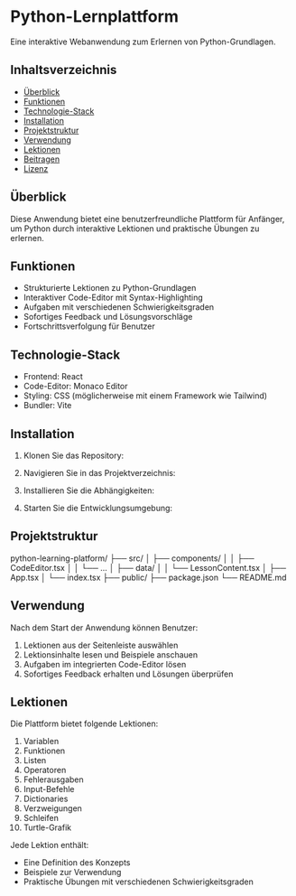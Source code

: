 # Python-Lernplattform

Eine interaktive Webanwendung zum Erlernen von Python-Grundlagen.

## Inhaltsverzeichnis

- [Überblick](#überblick)
- [Funktionen](#funktionen)
- [Technologie-Stack](#technologie-stack)
- [Installation](#installation)
- [Projektstruktur](#projektstruktur)
- [Verwendung](#verwendung)
- [Lektionen](#lektionen)
- [Beitragen](#beitragen)
- [Lizenz](#lizenz)

## Überblick

Diese Anwendung bietet eine benutzerfreundliche Plattform für Anfänger, um Python durch interaktive Lektionen und praktische Übungen zu erlernen.

## Funktionen

- Strukturierte Lektionen zu Python-Grundlagen
- Interaktiver Code-Editor mit Syntax-Highlighting
- Aufgaben mit verschiedenen Schwierigkeitsgraden
- Sofortiges Feedback und Lösungsvorschläge
- Fortschrittsverfolgung für Benutzer

## Technologie-Stack

- Frontend: React
- Code-Editor: Monaco Editor
- Styling: CSS (möglicherweise mit einem Framework wie Tailwind)
- Bundler: Vite

## Installation

1. Klonen Sie das Repository:

2. Navigieren Sie in das Projektverzeichnis:

3. Installieren Sie die Abhängigkeiten:

4. Starten Sie die Entwicklungsumgebung:


## Projektstruktur

python-learning-platform/
├── src/
│ ├── components/
│ │ ├── CodeEditor.tsx
│ │ └── ...
│ ├── data/
│ │ └── LessonContent.tsx
│ ├── App.tsx
│ └── index.tsx
├── public/
├── package.json
└── README.md


## Verwendung

Nach dem Start der Anwendung können Benutzer:

1. Lektionen aus der Seitenleiste auswählen
2. Lektionsinhalte lesen und Beispiele anschauen
3. Aufgaben im integrierten Code-Editor lösen
4. Sofortiges Feedback erhalten und Lösungen überprüfen

## Lektionen

Die Plattform bietet folgende Lektionen:

1. Variablen
2. Funktionen
3. Listen
4. Operatoren
5. Fehlerausgaben
6. Input-Befehle
7. Dictionaries
8. Verzweigungen
9. Schleifen
10. Turtle-Grafik

Jede Lektion enthält:
- Eine Definition des Konzepts
- Beispiele zur Verwendung
- Praktische Übungen mit verschiedenen Schwierigkeitsgraden
